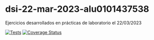 # dsi-22-mar-2023-alu0101437538

Ejercicios desarrollados en prácticas de laboratorio el 22/03/2023

[![Tests](https://github.com/alu0101437538/dsi-22-mar-2023-alu0101437538/actions/workflows/node.js.yml/badge.svg)](https://github.com/alu0101437538/dsi-22-mar-2023-alu0101437538/actions/workflows/node.js.yml)
[![Coverage Status](https://coveralls.io/repos/github/alu0101437538/dsi-22-mar-2023-alu0101437538/badge.svg?branch=main)](https://coveralls.io/github/alu0101437538/dsi-22-mar-2023-alu0101437538?branch=main)
